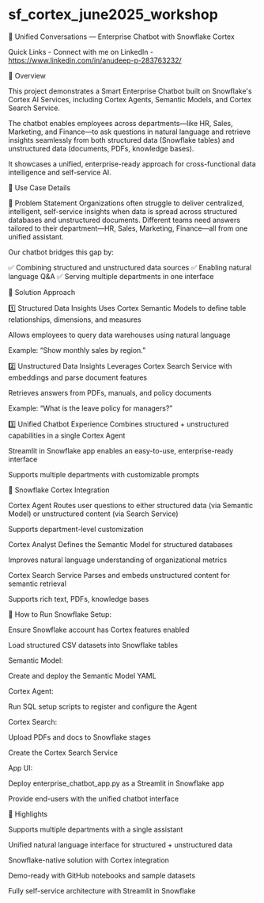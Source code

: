# sf_cortex_june2025_workshop

🤖 Unified Conversations — Enterprise Chatbot with Snowflake Cortex

Quick Links -
Connect with me on LinkedIn - https://www.linkedin.com/in/anudeep-p-283763232/

📖 Overview

This project demonstrates a Smart Enterprise Chatbot built on Snowflake's Cortex AI Services, including Cortex Agents, Semantic Models, and Cortex Search Service.

The chatbot enables employees across departments—like HR, Sales, Marketing, and Finance—to ask questions in natural language and retrieve insights seamlessly from both structured data (Snowflake tables) and unstructured data (documents, PDFs, knowledge bases).

It showcases a unified, enterprise-ready approach for cross-functional data intelligence and self-service AI.


🧬 Use Case Details

🌟 Problem Statement
Organizations often struggle to deliver centralized, intelligent, self-service insights when data is spread across structured databases and unstructured documents. Different teams need answers tailored to their department—HR, Sales, Marketing, Finance—all from one unified assistant.

Our chatbot bridges this gap by:

✅ Combining structured and unstructured data sources
✅ Enabling natural language Q&A
✅ Serving multiple departments in one interface

🧩 Solution Approach

1️⃣ Structured Data Insights
Uses Cortex Semantic Models to define table relationships, dimensions, and measures

Allows employees to query data warehouses using natural language

Example: “Show monthly sales by region.”

2️⃣ Unstructured Data Insights
Leverages Cortex Search Service with embeddings and parse document features

Retrieves answers from PDFs, manuals, and policy documents

Example: “What is the leave policy for managers?”

3️⃣ Unified Chatbot Experience
Combines structured + unstructured capabilities in a single Cortex Agent

Streamlit in Snowflake app enables an easy-to-use, enterprise-ready interface

Supports multiple departments with customizable prompts

🧬 Snowflake Cortex Integration

Cortex Agent
Routes user questions to either structured data (via Semantic Model) or unstructured content (via Search Service)

Supports department-level customization

Cortex Analyst
Defines the Semantic Model for structured databases

Improves natural language understanding of organizational metrics

Cortex Search Service
Parses and embeds unstructured content for semantic retrieval

Supports rich text, PDFs, knowledge bases

🚀 How to Run
Snowflake Setup:

Ensure Snowflake account has Cortex features enabled

Load structured CSV datasets into Snowflake tables

Semantic Model:

Create and deploy the Semantic Model YAML

Cortex Agent:

Run SQL setup scripts to register and configure the Agent

Cortex Search:

Upload PDFs and docs to Snowflake stages

Create the Cortex Search Service

App UI:

Deploy enterprise_chatbot_app.py as a Streamlit in Snowflake app

Provide end-users with the unified chatbot interface

🌟 Highlights

Supports multiple departments with a single assistant

Unified natural language interface for structured + unstructured data

Snowflake-native solution with Cortex integration

Demo-ready with GitHub notebooks and sample datasets

Fully self-service architecture with Streamlit in Snowflake
